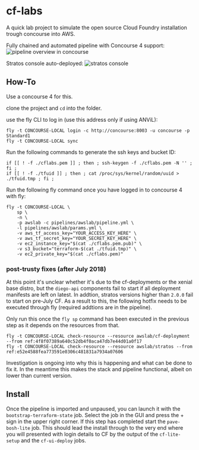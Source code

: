 # cf-labs

A quick lab project to simulate the open source Cloud Foundry installation trough concourse into AWS.

Fully chained and automated pipeline with Concourse 4 support:
![pipeline overview in concourse](https://raw.githubusercontent.com/opsforge/cf-labs/master/docs/img/pipeline.png)

Stratos console auto-deployed:
![stratos console](https://raw.githubusercontent.com/opsforge/cf-labs/master/docs/img/stratos.png)

## How-To

Use a concourse 4 for this.

clone the project and `cd` into the folder.

use the fly CLI to log in (use this address only if using ANViL):
```
fly -t CONCOURSE-LOCAL login -c http://concourse:8003 -u concourse -p Standard1
fly -t CONCOURSE-LOCAL sync
```

Run the following commands to generate the ssh keys and bucket ID:
```
if [[ ! -f ./cflabs.pem ]] ; then ; ssh-keygen -f ./cflabs.pem -N '' ; fi ;
if [[ ! -f ./tfuid ]] ; then ; cat /proc/sys/kernel/random/uuid > ./tfuid.tmp ; fi ;
```

Run the following fly command once you have logged in to concourse 4 with fly:

```
fly -t CONCOURSE-LOCAL \
    sp \
    -n \
    -p awslab -c pipelines/awslab/pipeline.yml \
    -l pipelines/awslab/params.yml \
    -v aws_tf_access_key="YOUR_ACCESS_KEY_HERE" \
    -v aws_tf_secret_key="YOUR_SECRET_KEY_HERE" \
    -v ec2_instance_key="$(cat ./cflabs.pem.pub)" \
    -v s3_bucket="terraform-$(cat ./tfuid.tmp)" \
    -v ec2_private_key="$(cat ./cflabs.pem)"
```

### post-trusty fixes (after July 2018)

At this point it's unclear whether it's due to the cf-deployments or the xenial base distro, but the `diego-api` components fail to start if all deployment manifests are left on latest. In addtion, stratos versions higher than `2.0.0` fail to start on pre-July CF. As a result to this, the following hotfix needs to be executed through fly (required addtions are in the pipeline).

Only run this once the `fly sp` command has been executed in the previous step as it depends on the resources from that.
```
fly -t CONCOURSE-LOCAL check-resource --resource awslab/cf-deployment --from ref:4f8f07389a640c52db4f0aca47db7e44d01a0f17
fly -t CONCOURSE-LOCAL check-resource --resource awslab/stratos --from ref:e52e4588fea773591e0306c481831a7934a07606
```

Investigation is ongoing into why this is happening and what can be done to fix it. In the meantime this makes the stack and pipeline functional, albeit on lower than current version.


## Install

Once the pipeline is imported and unpaused, you can launch it with the `bootstrap-terraform-state` job. Select the job in the GUI and press the + sign in the upper right corner.
If this step has completed start the `pave-bosh-lite` job. This should lead the install through to the very end where you will presented with login details to CF by the output of the `cf-lite-setup` and the `cf-ui-deploy` jobs.

